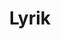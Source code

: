 ---
title: Lyrik
pathname: lyrik
file_path: https://dl.dropboxusercontent.com/s/o45gv86pxgj5xfh/06_lyrik.mp3?dl=0
---